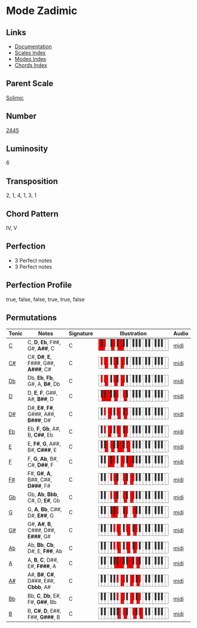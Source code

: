 # Mode Zadimic

## Links

- [Documentation](README.md)
- [Scales Index](Scales.md)
- [Modes Index](Modes.md)
- [Chords Index](Chords.md)

## Parent Scale

[Solimic](ScaleSolimic.md)

## Number

[2445](https://ianring.com/musictheory/scales/2445)

## Luminosity

6

## Transposition

2, 1, 4, 1, 3, 1

## Chord Pattern

IV, V

## Perfection

- 3 Perfect notes
- 3 Perfect notes

## Perfection Profile

true, false, false, true, true, false

## Permutations

| Tonic | Notes | Signature | Illustration | Audio |
|-------|-------|-----------|--------------|-------|
| [C](ModeCNaturalZadimic.md) | C, **D**, **Eb**, F##, G#, **A##**, C | C | ![CNaturalZadimic](ModeCNaturalZadimic.png) | [midi](https://github.com/edipermadi/music/blob/main/docs/ModeCNaturalZadimic.mid?raw=true) |
| [C#](ModeCSharpZadimic.md) | C#, **D#**, **E**, F###, G##, **A###**, C# | C | ![CSharpZadimic](ModeCSharpZadimic.png) | [midi](https://github.com/edipermadi/music/blob/main/docs/ModeCSharpZadimic.mid?raw=true) |
| [Db](ModeDFlatZadimic.md) | Db, **Eb**, **Fb**, G#, A, **B#**, Db | C | ![DFlatZadimic](ModeDFlatZadimic.png) | [midi](https://github.com/edipermadi/music/blob/main/docs/ModeDFlatZadimic.mid?raw=true) |
| [D](ModeDNaturalZadimic.md) | D, **E**, **F**, G##, A#, **B##**, D | C | ![DNaturalZadimic](ModeDNaturalZadimic.png) | [midi](https://github.com/edipermadi/music/blob/main/docs/ModeDNaturalZadimic.mid?raw=true) |
| [D#](ModeDSharpZadimic.md) | D#, **E#**, **F#**, G###, A##, **B###**, D# | C | ![DSharpZadimic](ModeDSharpZadimic.png) | [midi](https://github.com/edipermadi/music/blob/main/docs/ModeDSharpZadimic.mid?raw=true) |
| [Eb](ModeEFlatZadimic.md) | Eb, **F**, **Gb**, A#, B, **C##**, Eb | C | ![EFlatZadimic](ModeEFlatZadimic.png) | [midi](https://github.com/edipermadi/music/blob/main/docs/ModeEFlatZadimic.mid?raw=true) |
| [E](ModeENaturalZadimic.md) | E, **F#**, **G**, A##, B#, **C###**, E | C | ![ENaturalZadimic](ModeENaturalZadimic.png) | [midi](https://github.com/edipermadi/music/blob/main/docs/ModeENaturalZadimic.mid?raw=true) |
| [F](ModeFNaturalZadimic.md) | F, **G**, **Ab**, B#, C#, **D##**, F | C | ![FNaturalZadimic](ModeFNaturalZadimic.png) | [midi](https://github.com/edipermadi/music/blob/main/docs/ModeFNaturalZadimic.mid?raw=true) |
| [F#](ModeFSharpZadimic.md) | F#, **G#**, **A**, B##, C##, **D###**, F# | C | ![FSharpZadimic](ModeFSharpZadimic.png) | [midi](https://github.com/edipermadi/music/blob/main/docs/ModeFSharpZadimic.mid?raw=true) |
| [Gb](ModeGFlatZadimic.md) | Gb, **Ab**, **Bbb**, C#, D, **E#**, Gb | C | ![GFlatZadimic](ModeGFlatZadimic.png) | [midi](https://github.com/edipermadi/music/blob/main/docs/ModeGFlatZadimic.mid?raw=true) |
| [G](ModeGNaturalZadimic.md) | G, **A**, **Bb**, C##, D#, **E##**, G | C | ![GNaturalZadimic](ModeGNaturalZadimic.png) | [midi](https://github.com/edipermadi/music/blob/main/docs/ModeGNaturalZadimic.mid?raw=true) |
| [G#](ModeGSharpZadimic.md) | G#, **A#**, **B**, C###, D##, **E###**, G# | C | ![GSharpZadimic](ModeGSharpZadimic.png) | [midi](https://github.com/edipermadi/music/blob/main/docs/ModeGSharpZadimic.mid?raw=true) |
| [Ab](ModeAFlatZadimic.md) | Ab, **Bb**, **Cb**, D#, E, **F##**, Ab | C | ![AFlatZadimic](ModeAFlatZadimic.png) | [midi](https://github.com/edipermadi/music/blob/main/docs/ModeAFlatZadimic.mid?raw=true) |
| [A](ModeANaturalZadimic.md) | A, **B**, **C**, D##, E#, **F###**, A | C | ![ANaturalZadimic](ModeANaturalZadimic.png) | [midi](https://github.com/edipermadi/music/blob/main/docs/ModeANaturalZadimic.mid?raw=true) |
| [A#](ModeASharpZadimic.md) | A#, **B#**, **C#**, D###, E##, **Cbbb**, A# | C | ![ASharpZadimic](ModeASharpZadimic.png) | [midi](https://github.com/edipermadi/music/blob/main/docs/ModeASharpZadimic.mid?raw=true) |
| [Bb](ModeBFlatZadimic.md) | Bb, **C**, **Db**, E#, F#, **G##**, Bb | C | ![BFlatZadimic](ModeBFlatZadimic.png) | [midi](https://github.com/edipermadi/music/blob/main/docs/ModeBFlatZadimic.mid?raw=true) |
| [B](ModeBNaturalZadimic.md) | B, **C#**, **D**, E##, F##, **G###**, B | C | ![BNaturalZadimic](ModeBNaturalZadimic.png) | [midi](https://github.com/edipermadi/music/blob/main/docs/ModeBNaturalZadimic.mid?raw=true) |
